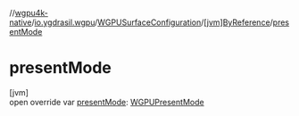 //[wgpu4k-native](../../../../index.md)/[io.ygdrasil.wgpu](../../index.md)/[WGPUSurfaceConfiguration](../index.md)/[[jvm]ByReference](index.md)/[presentMode](present-mode.md)

# presentMode

[jvm]\
open override var [presentMode](present-mode.md): [WGPUPresentMode](../../-w-g-p-u-present-mode/index.md)
